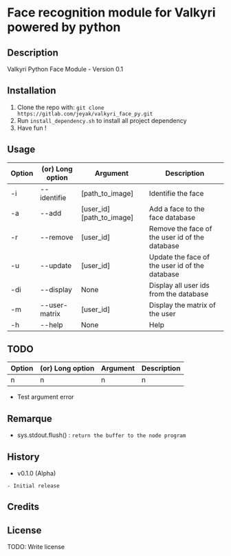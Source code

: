# Face recognition module for Valkyri powered by python

## Description

Valkyri Python Face Module - Version 0.1

## Installation

1. Clone the repo with: `git clone https://gitlab.com/jeyak/valkyri_face_py.git`
2. Run `install_dependency.sh` to install all project dependency
3. Have fun !

## Usage

Option | (or) Long option | Argument | Description 
--- | --- | --- | --- 
-i | --identifie | [path_to_image] | Identifie the face
-a | --add | [user_id] [path_to_image] | Add a face to the face database
-r | --remove | [user_id] | Remove the face of the user id of the database
-u | --update | [user_id] | Update the face of the user id of the database
-di | --display | None | Display all user ids from the database
-m | --user-matrix | [user_id] | Display the matrix of the user
-h | --help | None | Help

## TODO

Option | (or) Long option | Argument | Description 
--- | --- | --- | --- 
n | n | n | n 

 - Test argument error

## Remarque

- sys.stdout.flush() : 
```return the buffer to the node program```

## History

- v0.1.0 (Alpha)

```
- Initial release
```

## Credits



## License

TODO: Write license